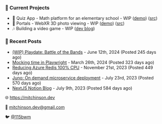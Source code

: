 ### 📌 Current Projects
- 📝 Quiz App - Math platform for an elementary school - WIP ([demo](https://quiz-staging.mitchinson.dev/)) ([src](https://github.com/bmitchinson/budget-entry))
- 📸 Portals - WebXR 3D photo viewing - WIP ([demo](https://portals.mitchinson.dev/)) ([src](https://github.com/bmitchinson/vr-jpg-viewer-webxr))
- 🎶 Building a video game - WIP ([dev blog](https://blog.mitchinson.dev/playdate-dev-one))

### 📝 Recent Posts

- [(WIP) Playdate: Battle of the Bands](https://blog.mitchinson.dev/playdate-dev-one) - June 12th, 2024 (Posted 245 days ago)
- [Mocking time in Playwright](https://blog.mitchinson.dev/playwright-mock-time) - March 26th, 2024 (Posted 323 days ago)
- [Reducing Azure Redis 100% CPU](https://blog.mitchinson.dev/redis-cpu) - November 21st, 2023 (Posted 449 days ago)
- [Juno: On demand microservice deployment](https://blog.mitchinson.dev/juno) - July 23rd, 2023 (Posted 570 days ago)
- [NextJS Notion Blog](https://blog.mitchinson.dev/blog-2023) - July 9th, 2023 (Posted 584 days ago)

🌐 https://mitchinson.dev

💌 mitchinson.dev@gmail.com

🐦 [@115bwm](https://twitter.com/115bwm)